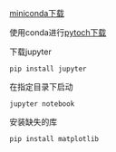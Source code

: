 [miniconda下载](https://docs.conda.io/en/latest/miniconda.html)

使用conda进行[pytoch下载](https://pytorch.org/get-started/locally/)

下载jupyter

`pip install jupyter`

在指定目录下启动

`jupyter notebook`

安装缺失的库

`pip install matplotlib`

